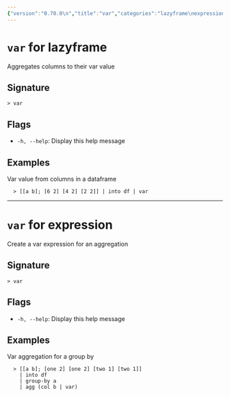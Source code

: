 ```yaml
---
{"version":"0.70.0\n","title":"var","categories":"lazyframe\nexpression","usage":"Aggregates columns to their var value\nCreate a var expression for an aggregation\n"}
---
```

<!-- THIS FILE IS GENERATED BY update_book_commands.cjs USING NUSHELL'S HELP COMMANDS.
REFRAIN FROM EDITING IT MANUALLY.-->
# <code>var</code> for lazyframe

<div class='command-title'>Aggregates columns to their var value</div>

## Signature

```> var```

## Flags

 * ```-h, --help```: Display this help message
## Examples

  Var value from columns in a dataframe
```shell
  > [[a b]; [6 2] [4 2] [2 2]] | into df | var
```

---
# <code>var</code> for expression

<div class='command-title'>Create a var expression for an aggregation</div>

## Signature

```> var```

## Flags

 * ```-h, --help```: Display this help message
## Examples

  Var aggregation for a group by
```shell
  > [[a b]; [one 2] [one 2] [two 1] [two 1]]
    | into df
    | group-by a
    | agg (col b | var)
```


